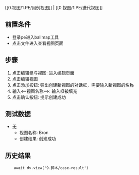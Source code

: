 [[0.视图/1.PE/用例视图]] | [[0.视图/1.PE/迭代视图]]

## 前置条件

- 登录pe进入ballmap工具
- 点击文件进入查看视图页面

## 步骤

1. 点击编辑组与视图: 进入编辑页面
2. 点击编辑视图
3. 点击添加按钮: 弹出创建新视图的对话框，需要输入新视图的名称
4. 输入<==视图名称==>: 输入框被填充
5. 点击确认按钮: 提示创建成功

## 测试数据

- 无
	- 视图名称: Bron
	- 创建结果: 创建成功

## 历史结果

```dataviewjs
    await dv.view('9.脚本/case-result')
```
